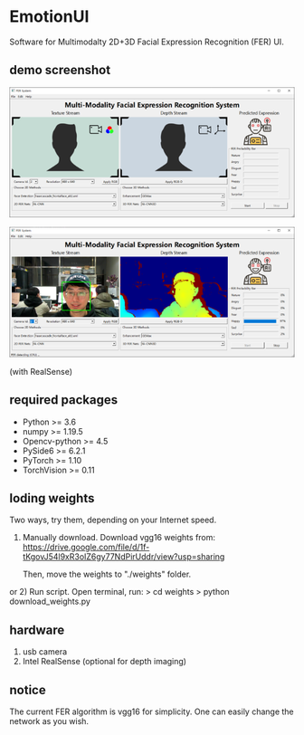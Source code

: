 # EmotionUI
 Software for Multimodalty 2D+3D Facial Expression Recognition (FER) UI.

## demo screenshot
![demo-ui](https://github.com/JohnnieXDU/EmotionUI/blob/main/resource/demo-ui.png)

![demo-happy](https://github.com/JohnnieXDU/EmotionUI/blob/main/resource/demo-happy.png)

(with RealSense)

## required packages
 - Python >= 3.6
 - numpy >= 1.19.5
 - Opencv-python >= 4.5
 - PySide6 >= 6.2.1
 - PyTorch >= 1.10
 - TorchVision >= 0.11

## loding weights
 Two ways, try them, depending on your Internet speed.
 1) Manually download.
    Download vgg16 weights from: 
    https://drive.google.com/file/d/1f-tKgovJ54l9xR3oIZ6gy77NdPirUddr/view?usp=sharing
    
    Then, move the weights to "./weights" folder.
    
 or 
 2) Run script.
    Open terminal, run:
    > cd weights
    > python download_weights.py

## hardware
 1) usb camera
 2) Intel RealSense (optional for depth imaging)

## notice
 The current FER algorithm is vgg16 for simplicity. One can easily change the network as you wish.
